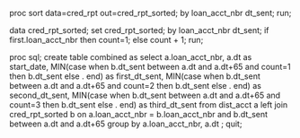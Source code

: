 proc sort data=cred_rpt out=cred_rpt_sorted;
    by loan_acct_nbr dt_sent;
run;

data cred_rpt_sorted;
    set cred_rpt_sorted;
    by loan_acct_nbr dt_sent;
    if first.loan_acct_nbr then count=1;
    else count + 1;
run;

proc sql;
    create table combined as
    select 
        a.loan_acct_nbr, 
        a.dt as start_date,
        MIN(case when b.dt_sent between a.dt and a.dt+65 and count=1 then b.dt_sent else . end) as first_dt_sent,
        MIN(case when b.dt_sent between a.dt and a.dt+65 and count=2 then b.dt_sent else . end) as second_dt_sent,
        MIN(case when b.dt_sent between a.dt and a.dt+65 and count=3 then b.dt_sent else . end) as third_dt_sent
    from 
        dist_acct a
        left join cred_rpt_sorted b
        on a.loan_acct_nbr = b.loan_acct_nbr 
        and b.dt_sent between a.dt and a.dt+65
    group by 
        a.loan_acct_nbr, 
        a.dt
    ;
quit;
